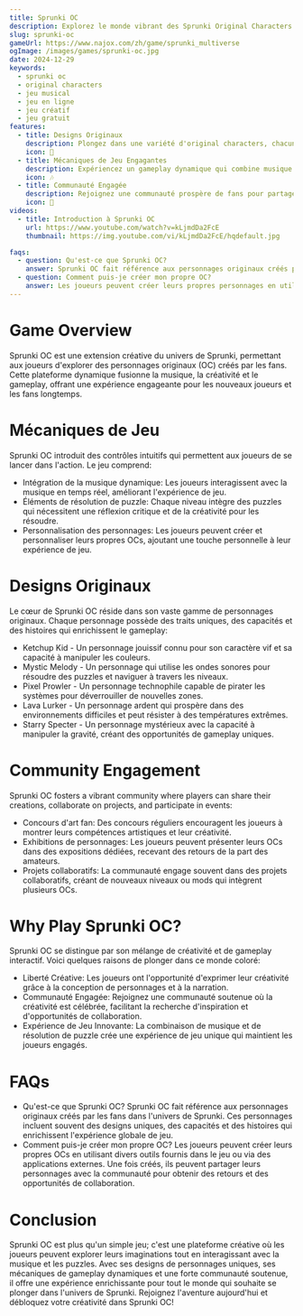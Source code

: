 ```yaml
---
title: Sprunki OC
description: Explorez le monde vibrant des Sprunki Original Characters (OC), où la créativité se mêle au gameplay dans une aventure musicale unique.
slug: sprunki-oc
gameUrl: https://www.najox.com/zh/game/sprunki_multiverse
ogImage: /images/games/sprunki-oc.jpg
date: 2024-12-29
keywords:
  - sprunki oc
  - original characters
  - jeu musical
  - jeu en ligne
  - jeu créatif
  - jeu gratuit 
features:
  - title: Designs Originaux
    description: Plongez dans une variété d'original characters, chacun avec son propre backstory et ses propres capacités.
    icon: 🌟
  - title: Mécaniques de Jeu Engagantes
    description: Expériencez un gameplay dynamique qui combine musique et éléments de résolution de puzzle.
    icon: 🎶
  - title: Communauté Engagée
    description: Rejoignez une communauté prospère de fans pour partager vos créations et participer à des événements.
    icon: 🤝
videos:
  - title: Introduction à Sprunki OC
    url: https://www.youtube.com/watch?v=kLjmdDa2FcE
    thumbnail: https://img.youtube.com/vi/kLjmdDa2FcE/hqdefault.jpg

faqs:
  - question: Qu'est-ce que Sprunki OC?
    answer: Sprunki OC fait référence aux personnages originaux créés par les fans dans l'univers de Sprunki, souvent avec des designs uniques et des histoires.
  - question: Comment puis-je créer mon propre OC?
    answer: Les joueurs peuvent créer leurs propres personnages en utilisant divers outils et en les partageant dans la communauté pour obtenir des retours et des collaborations.
---
```


# Game Overview

Sprunki OC est une extension créative du univers de Sprunki, permettant aux joueurs d'explorer des personnages originaux (OC) créés par les fans. Cette plateforme dynamique fusionne la musique, la créativité et le gameplay, offrant une expérience engageante pour les nouveaux joueurs et les fans longtemps.

# Mécaniques de Jeu

Sprunki OC introduit des contrôles intuitifs qui permettent aux joueurs de se lancer dans l'action. Le jeu comprend:

- Intégration de la musique dynamique: Les joueurs interagissent avec la musique en temps réel, améliorant l'expérience de jeu.
- Éléments de résolution de puzzle: Chaque niveau intègre des puzzles qui nécessitent une réflexion critique et de la créativité pour les résoudre.
- Personnalisation des personnages: Les joueurs peuvent créer et personnaliser leurs propres OCs, ajoutant une touche personnelle à leur expérience de jeu.

# Designs Originaux

Le cœur de Sprunki OC réside dans son vaste gamme de personnages originaux. Chaque personnage possède des traits uniques, des capacités et des histoires qui enrichissent le gameplay:

- Ketchup Kid - Un personnage jouissif connu pour son caractère vif et sa capacité à manipuler les couleurs.
- Mystic Melody - Un personnage qui utilise les ondes sonores pour résoudre des puzzles et naviguer à travers les niveaux.
- Pixel Prowler - Un personnage technophile capable de pirater les systèmes pour déverrouiller de nouvelles zones.
- Lava Lurker - Un personnage ardent qui prospère dans des environnements difficiles et peut résister à des températures extrêmes.
- Starry Specter - Un personnage mystérieux avec la capacité à manipuler la gravité, créant des opportunités de gameplay uniques.

# Community Engagement

Sprunki OC fosters a vibrant community where players can share their creations, collaborate on projects, and participate in events:

- Concours d'art fan: Des concours réguliers encouragent les joueurs à montrer leurs compétences artistiques et leur créativité.
- Exhibitions de personnages: Les joueurs peuvent présenter leurs OCs dans des expositions dédiées, recevant des retours de la part des amateurs.
- Projets collaboratifs: La communauté engage souvent dans des projets collaboratifs, créant de nouveaux niveaux ou mods qui intègrent plusieurs OCs.

# Why Play Sprunki OC?

Sprunki OC se distingue par son mélange de créativité et de gameplay interactif. Voici quelques raisons de plonger dans ce monde coloré:

- Liberté Créative: Les joueurs ont l'opportunité d'exprimer leur créativité grâce à la conception de personnages et à la narration.
- Communauté Engagée: Rejoignez une communauté soutenue où la créativité est célébrée, facilitant la recherche d'inspiration et d'opportunités de collaboration.
- Expérience de Jeu Innovante: La combinaison de musique et de résolution de puzzle crée une expérience de jeu unique qui maintient les joueurs engagés.

# FAQs

- Qu'est-ce que Sprunki OC?
  Sprunki OC fait référence aux personnages originaux créés par les fans dans l'univers de Sprunki. Ces personnages incluent souvent des designs uniques, des capacités et des histoires qui enrichissent l'expérience globale de jeu.
- Comment puis-je créer mon propre OC?
  Les joueurs peuvent créer leurs propres OCs en utilisant divers outils fournis dans le jeu ou via des applications externes. Une fois créés, ils peuvent partager leurs personnages avec la communauté pour obtenir des retours et des opportunités de collaboration.

# Conclusion

Sprunki OC est plus qu'un simple jeu; c'est une plateforme créative où les joueurs peuvent explorer leurs imaginations tout en interagissant avec la musique et les puzzles. Avec ses designs de personnages uniques, ses mécaniques de gameplay dynamiques et une forte communauté soutenue, il offre une expérience enrichissante pour tout le monde qui souhaite se plonger dans l'univers de Sprunki.
Rejoignez l'aventure aujourd'hui et débloquez votre créativité dans Sprunki OC!
